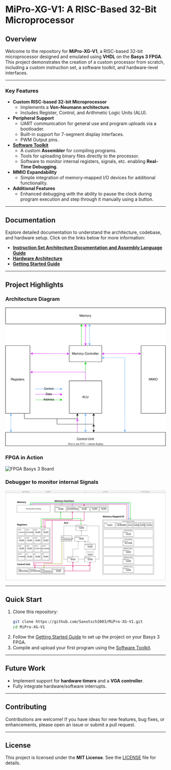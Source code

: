 # **MiPro-XG-V1: A RISC-Based 32-Bit Microprocessor**


## **Overview**

Welcome to the repository for **MiPro-XG-V1**, a RISC-based 32-bit microprocessor designed and emulated using **VHDL** on the **Basys 3 FPGA**. This project demonstrates the creation of a custom processor from scratch, including a custom instruction set, a software toolkit, and hardware-level interfaces.

---

### **Key Features**

- **Custom RISC-based 32-bit Microprocessor**
  - Implements a **Von-Neumann architecture**.
  - Includes Register, Control, and Arithmetic Logic Units (ALU).
- **Peripheral Support**
  - UART communication for general use and program uploads via a bootloader.
  - Built-in support for 7-segment display interfaces.
  - PWM Output pins.
- **[Software Toolkit](/src/Software/MiPro_XG_Toolkit/)**
  - A custom **Assembler** for compiling programs.
  - Tools for uploading binary files directly to the processor.
  - Software to monitor internal registers, signals, etc. enabling **Real-Time Debugging**. 
- **MMIO Expandability**
  - Simple integration of memory-mapped I/O devices for additional functionality.
- **Additional Features**
  - Enhanced debugging with the ability to pause the clock during program execution and step through it manually using a button.

---

## **Documentation**

Explore detailed documentation to understand the architecture, codebase, and hardware setup. Click on the links below for more information:

- **[Instruction Set Architecture Documentation and Assembly Language Guide](docs/InstructionSetArchitecture.md)**
- **[Hardware Architecture](docs/HardwareArchitecure.md)** <!-- TODO: - **[VHDL Codebase Walkthrough](#)**-->
- **[Getting Started Guide](docs/GettingStarted.md)**  <!-- TODO: - **[Project Overview Presentation](#)**-->

---

## **Project Highlights**

### **Architecture Diagram**
![Hardware Architektur](/docs/imgs/HighLevelHardwareArchitecture.drawio.svg)

### **FPGA in Action**
![FPGA Basys 3 Board](/docs/imgs/FPGARunning.jpeg)  

### **Debugger to monitor internal Signals**
![Visual Debugger](/docs/imgs/RunningDebugger.png)

---

## **Quick Start**

1. Clone this repository:  
   ```bash
   git clone https://github.com/Sanotsch2003/MiPro-XG-V1.git
   cd MiPro-XG-V1
   ```
2. Follow the [Getting Started Guide](docs/GettingStarted.md) to set up the project on your Basys 3 FPGA.
3. Compile and upload your first program using the [Software Toolkit](/src/Software/MiPro_XG_Toolkit/).

---

## **Future Work**

- Implement support for **hardware timers** and a **VGA controller**.  
- Fully integrate hardware/software interrupts.  

---

## **Contributing**

Contributions are welcome! If you have ideas for new features, bug fixes, or enhancements, please open an issue or submit a pull request.

---

## **License**

This project is licensed under the **MIT License**. See the [LICENSE](LICENSE.md) file for details.
